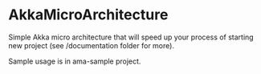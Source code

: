 AkkaMicroArchitecture
=====================

Simple Akka micro architecture that will speed up your process of starting new project (see /documentation folder for more).

Sample usage is in ama-sample project.